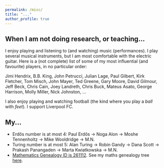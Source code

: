 ```yaml
---
permalink: /misc/
title: "..."
author_profile: true
---
```


## When I am not doing research, or teaching...
I enjoy playing and listening to (and watching) music (performances). I play several musical instruments, but I am most comfortable with the electric guitar. Here is a (not complete) list of some of my most influential (and favourite) players, in no particular order:

Jimi Hendrix, B.B. King, John Petrucci, Julian Lage, Paul Gilbert, Kirk Fletcher, Tom Misch, John Mayer, Ted Greene, Gary Moore, David Gilmour, Jeff Beck, Chris Cain, Joey Landreth, Chris Buck, Mateus Asato, George Harrison, Molly Miller, Nick Johnston, ...

I also enjoy playing and watching football (the kind where you play a *ball* with *feet*). I support Liverpool FC.

## My...
- Erdős number is at most 4: Paul Erdős -> Noga Alon -> Moshe Tennenholtz -> Mike Wooldridge -> M.N.
- Turing number is at most 5: Alan Turing -> Robin Gandy -> Dana Scott -> Prakash Panangaden -> Marta Kwiatkowska -> M.N.
- [Mathematics Genealogy ID is 261112](https://genealogy.math.ndsu.nodak.edu/id.php?id=261112). See my maths genealogy tree [here](https://valvestate.github.io/images/math_gen.png).
